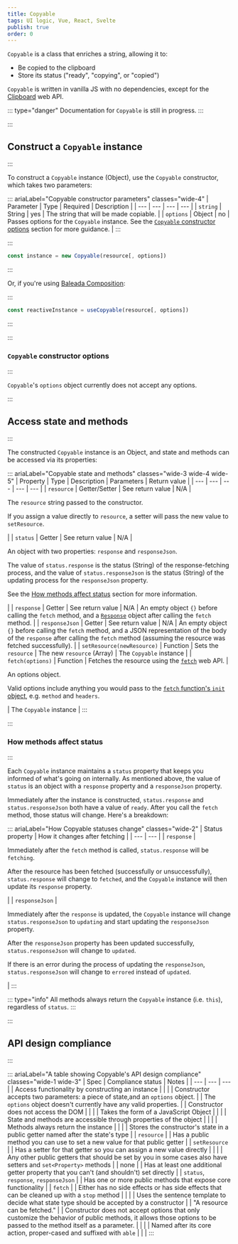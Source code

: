 ```yaml
---
title: Copyable
tags: UI logic, Vue, React, Svelte
publish: true
order: 0
---
```


`Copyable` is a class that enriches a string, allowing it to:
- Be copied to the clipboard
- Store its status ("ready", "copying", or "copied")

`Copyable` is written in vanilla JS with no dependencies, except for the [Clipboard](https://developer.mozilla.org/en-US/docs/Web/API/Clipboard) web API.

::: type="danger"
Documentation for `Copyable` is still in progress.
:::


:::
## Construct a `Copyable` instance
:::

To construct a `Copyable` instance (Object), use the `Copyable` constructor, which takes two parameters:

::: ariaLabel="Copyable constructor parameters" classes="wide-4"
| Parameter | Type | Required | Description |
| --- | --- | --- | --- |
| `string` | String | yes | The string that will be made copiable. |
| `options` | Object | no | Passes options for the `Copyable` instance. See the [`Copyable` constructor options](#Copyable-constructor-options) section for more guidance. |
:::


:::
```js
const instance = new Copyable(resource[, options])
```
:::

Or, if you're using [Baleada Composition](/docs/compositon):

:::
```js
const reactiveInstance = useCopyable(resource[, options])
```
:::


:::
### `Copyable` constructor options
:::

`Copyable`'s `options` object currently does not accept any options.


:::
## Access state and methods
:::

The constructed `Copyable` instance is an Object, and state and methods can be accessed via its properties:


::: ariaLabel="Copyable state and methods" classes="wide-3 wide-4 wide-5"
| Property | Type | Description | Parameters | Return value |
| --- | --- | --- | --- | --- |
| `resource` | Getter/Setter | See return value | N/A | <p>The `resource` string passed to the constructor.</p><p>If you assign a value directly to `resource`, a setter will pass the new value to `setResource`.</p> |
| `status` | Getter | See return value | N/A | <p>An object with two properties: `response` and `responseJson`.</p><p>The value of `status.response` is the status (String) of the response-fetching process, and the value of `status.responseJson` is the status (String) of the updating process for the `responseJson` property.</p><p>See the [How methods affect status](#how-methods-affect-status) section for more information.</p> |
| `response` | Getter | See return value | N/A | An empty object `{}` before calling the `fetch` method, and a [`Response`](https://developer.mozilla.org/en-US/docs/Web/API/Response) object after calling the `fetch` method. |
| `responseJson` | Getter | See return value | N/A | An empty object `{}` before calling the `fetch` method, and a JSON representation of the body of the `response` after calling the `fetch` method (assuming the resource was fetched successfully).  |
| `setResource(newResource)` | Function | Sets the `resource` | The new `resource` (Array) | The `Copyable` instance |
| `fetch(options)` | Function | Fetches the resource using the [`fetch`](https://developer.mozilla.org/en-US/docs/Web/API/WindowOrWorkerGlobalScope/fetch) web API. | <p>An options object.</p><p>Valid options include anything you would pass to the [`fetch` function's `init` object](https://developer.mozilla.org/en-US/docs/Web/API/WindowOrWorkerGlobalScope/fetch), e.g. `method` and `headers`.</p> | The `Copyable` instance |
:::


:::
### How methods affect status
:::

Each `Copyable` instance maintains a `status` property that keeps you informed of what's going on internally. As mentioned above, the value of `status` is an object with a `response` property and a `responseJson` property.

Immediately after the instance is constructed, `status.response` and `status.responseJson` both have a value of `ready`. After you call the `fetch` method, those status will change. Here's a breakdown:

::: ariaLabel="How Copyable statuses change" classes="wide-2"
| Status property | How it changes after fetching |
| --- | --- |
| `response` | <p>Immediately after the `fetch` method is called, `status.response` will be `fetching`.</p><p>After the resource has been fetched (successfully or unsuccessfully), `status.response` will change to `fetched`, and the `Copyable` instance will then update its `response` property.</p> |
| `responseJson` | <p>Immediately after the `response` is updated, the `Copyable` instance will change `status.responseJson` to `updating` and start updating the `responseJson` property.</p><p>After the `responseJson` property has been updated successfully, `status.responseJson` will change to `updated`.</p><p>If there is an error during the process of updating the `responseJson`, `status.responseJson` will change to `errored` instead of `updated`.</p> |
:::

::: type="info"
All methods always return the `Copyable` instance (i.e. `this`), regardless of `status`.
:::


:::
## API design compliance
:::

::: ariaLabel="A table showing Copyable's API design compliance"  classes="wide-1 wide-3"
| Spec | Compliance status | Notes |
| --- | --- | --- |
| Access functionality by constructing an instance | <ApiDesignSpecCheckmark /> |  |
| Constructor accepts two parameters: a piece of state,and an `options` object. | <ApiDesignSpecCheckmark /> | The `options` object doesn't currently have any valid properties. |
| Constructor does not access the DOM | <ApiDesignSpecCheckmark /> |  |
| Takes the form of a JavaScript Object | <ApiDesignSpecCheckmark /> |  |
| State and methods are accessible through properties of the object | <ApiDesignSpecCheckmark /> |  |
| Methods always return the instance | <ApiDesignSpecCheckmark /> |  |
| Stores the constructor's state in a public getter named after the state's type | <ApiDesignSpecCheckmark /> | `resource`  |
| Has a public method you can use to set a new value for that public getter | <ApiDesignSpecCheckmark /> | `setResource` |
| Has a setter for that getter so you can assign a new value directly | <ApiDesignSpecCheckmark /> |  |
| Any other public getters that should be set by you in some cases also have setters and `set<Property>` methods | <ApiDesignSpecCheckmark /> | none |
| Has at least one additional getter property that you can't (and shouldn't) set directly | <ApiDesignSpecCheckmark /> | `status`, `response`, `responseJson` |
| Has one or more public methods that expose core functionality | <ApiDesignSpecCheckmark /> | `fetch` |
| Either has no side effects or has side effects that can be cleaned up with a `stop` method | <ApiDesignSpecCheckmark /> |  |
| Uses the sentence template to decide what state type should be accepted by a constructor | <ApiDesignSpecCheckmark /> | "A resource can be fetched." |
| Constructor does not accept options that only customize the behavior of public methods, it allows those options to be passed to the method itself as a parameter. | <ApiDesignSpecCheckmark /> | |
| Named after its core action, proper-cased and suffixed with `able` | <ApiDesignSpecCheckmark /> | |
:::

